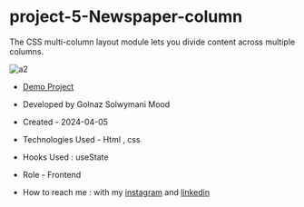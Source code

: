 # project-5-Newspaper-column
The CSS multi-column layout module lets you divide content across multiple columns.

![a2](https://github.com/Soleymanigolnaz/project-5-Newspaper-column/assets/139486149/081cba83-d292-44b0-8947-3f8f5504de51)


- [Demo Project](https://soleymanigolnaz.github.io/project-5-Newspaper-column/)

- Developed by Golnaz Solwymani Mood

- Created - 2024-04-05

- Technologies Used - Html , css

- Hooks Used : useState 

- Role - Frontend

- How to reach me : with my [instagram](https://www.instagram.com/Soleymani_golnaz_web) and [linkedin](https://www.linkedin.com/in/Golnaz-Soleymani-Mood)
